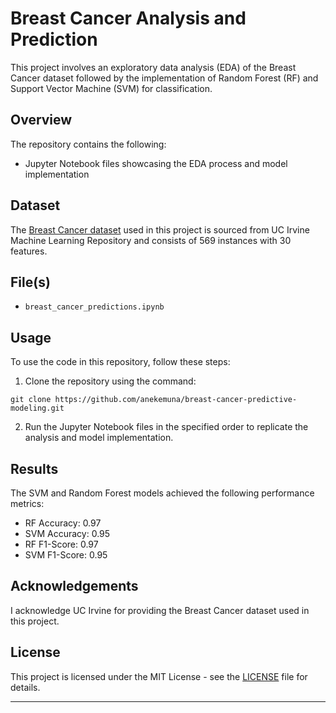# Breast Cancer Analysis and Prediction

This project involves an exploratory data analysis (EDA) of the Breast Cancer dataset followed by the implementation of Random Forest (RF) and Support Vector Machine (SVM) for classification.

## Overview

The repository contains the following:

- Jupyter Notebook files showcasing the EDA process and model implementation

## Dataset

The [Breast Cancer dataset](https://archive.ics.uci.edu/dataset/17/breast+cancer+wisconsin+diagnostic) used in this project is sourced from UC Irvine Machine Learning Repository and consists of 569 instances with 30 features.

## File(s)

- `breast_cancer_predictions.ipynb`
  
## Usage

To use the code in this repository, follow these steps:

1. Clone the repository using the command:

```
git clone https://github.com/anekemuna/breast-cancer-predictive-modeling.git
```

2. Run the Jupyter Notebook files in the specified order to replicate the analysis and model implementation.

## Results

The SVM and Random Forest models achieved the following performance metrics:

- RF Accuracy: 0.97
- SVM Accuracy: 0.95
- RF F1-Score: 0.97
- SVM F1-Score: 0.95

## Acknowledgements

I acknowledge UC Irvine for providing the Breast Cancer dataset used in this project.

## License

This project is licensed under the MIT License - see the [LICENSE](LICENSE) file for details.

---

